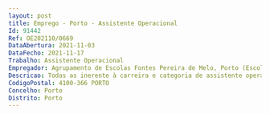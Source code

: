 ```yaml
--- 
layout: post
title: Emprego - Porto - Assistente Operacional
Id: 91442
Ref: OE202110/0669
DataAbertura: 2021-11-03
DataFecho: 2021-11-17
Trabalho: Assistente Operacional
Empregador: Agrupamento de Escolas Fontes Pereira de Melo, Porto (Escola Básica e Secundária Fontes Pereira de Melo, Porto - Sede)
Descricao: Todas as inerente à carreira e categoria de assistente operacional.
CodigoPostal: 4100-366 PORTO
Concelho: Porto
Distrito: Porto
--- 
```

